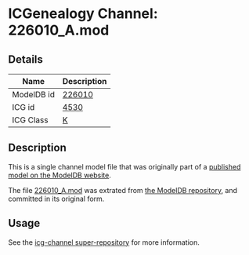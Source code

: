 # ICGenealogy Channel: 226010\_A.mod

## Details

Name | Description
---- | -----------
ModelDB id | [226010](http://senselab.med.yale.edu/ModelDB/ShowModel.cshtml?model=226010)
ICG id | [4530](http://icg.neurotheory.ox.ac.uk/channels/1/4530)
ICG Class | [K](http://icg.neurotheory.ox.ac.uk/channels/1)

## Description

This is a single channel model file that was originally part of a [published model on the ModelDB website](http://senselab.med.yale.edu/mModelDB/ShowModel.cshtml?model=226010).

The file [226010\_A.mod](226010_A.mod) was extrated from [the ModelDB repository](http://senselab.med.yale.edu/ModelDB/ShowModel.cshtml?model=226010), and committed in its original form.

## Usage

See the [icg-channel super-repository](https://github.com/icgenealogy/icg-channels) for more information.